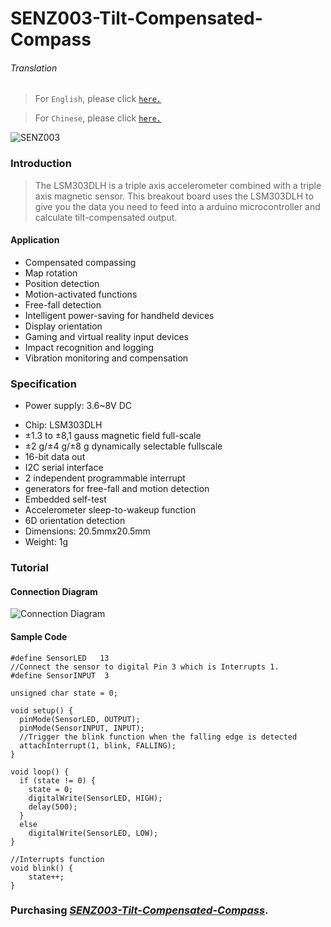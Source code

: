 # SENZ003-Tilt-Compensated-Compass

###### Translation

> For `English`, please click [`here.`](https://github.com/FizzyStudio/SENZ003-Tilt-Compensated-Compass/blob/master/README.md)

> For `Chinese`, please click [`here.`](https://github.com/FizzyStudio/SENZ003-Tilt-Compensated-Compass/blob/master/README_CN.md)

![](https://github.com/njustcjj/SENZ003-Tilt-Compensated-Compass/blob/master/pic/SENZ003.jpg "SENZ003")

### Introduction

> The LSM303DLH is a triple axis accelerometer combined with a triple axis magnetic sensor.
> This breakout board uses the LSM303DLH to give you the data you need to feed into a arduino microcontroller and calculate tilt-compensated output.

#### Application

- Compensated compassing
- Map rotation
- Position detection
- Motion-activated functions
- Free-fall detection
- Intelligent power-saving for handheld devices
- Display orientation
- Gaming and virtual reality input devices
- Impact recognition and logging
- Vibration monitoring and compensation


### Specification

* Power supply: 3.6~8V DC
- Chip: LSM303DLH
- ±1.3 to ±8,1 gauss magnetic field full-scale
- ±2 g/±4 g/±8 g dynamically selectable fullscale
- 16-bit data out
- I2C serial interface
- 2 independent programmable interrupt
- generators for free-fall and motion detection
- Embedded self-test
- Accelerometer sleep-to-wakeup function
- 6D orientation detection
- Dimensions: 20.5mmx20.5mm 
- Weight: 1g 

### Tutorial

#### Connection Diagram

![](https://github.com/FizzyStudio/SENZ003-Tilt-Compensated-Compass/blob/master/pic/SENZ003_connect.png "Connection Diagram") 

#### Sample Code

    #define SensorLED   13
    //Connect the sensor to digital Pin 3 which is Interrupts 1.
    #define SensorINPUT  3  

    unsigned char state = 0;

    void setup() {
      pinMode(SensorLED, OUTPUT);
      pinMode(SensorINPUT, INPUT);
      //Trigger the blink function when the falling edge is detected
      attachInterrupt(1, blink, FALLING);  
    }

    void loop() {
      if (state != 0) {
        state = 0;
        digitalWrite(SensorLED, HIGH);
        delay(500);
      } 
      else
        digitalWrite(SensorLED, LOW);
    }

    //Interrupts function  
    void blink() {
        state++;
    }


### Purchasing [*SENZ003-Tilt-Compensated-Compass*](https://www.ebay.com/).